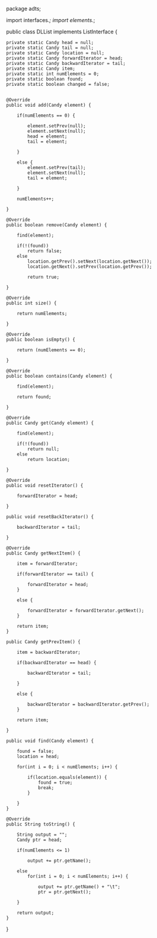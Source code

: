 package adts;

import interfaces.*;
import elements.*;

public class DLList implements ListInterface<Candy> {

	private static Candy head = null;
	private static Candy tail = null;
	private static Candy location = null;
	private static Candy forwardIterator = head;
	private static Candy backwardIterator = tail;
	private static Candy item;
	private static int numElements = 0;
	private static boolean found;
	private static boolean changed = false;


	@Override
	public void add(Candy element) {

		if(numElements == 0) {

			element.setPrev(null);
			element.setNext(null);
			head = element;
			tail = element;

		}

		else {
			element.setPrev(tail);
			element.setNext(null);
			tail = element;

		}

		numElements++;

	}

	@Override
	public boolean remove(Candy element) {
		
		find(element);
		
		if(!(found))
			return false;
		else
			location.getPrev().setNext(location.getNext());
			location.getNext().setPrev(location.getPrev());
			
			return true;
			
	}

	@Override
	public int size() {
	
		return numElements;
		
	}

	@Override
	public boolean isEmpty() {
		
		return (numElements == 0);
		
	}

	@Override
	public boolean contains(Candy element) {
		
		find(element);
		
		return found;
		
	}

	@Override
	public Candy get(Candy element) {
		
		find(element);
		
		if(!(found))
			return null;
		else
			return location;
		
	}

	@Override
	public void resetIterator() {
		
		forwardIterator = head;

	}

	public void resetBackIterator() {
		
		backwardIterator = tail;
		
	}

	@Override
	public Candy getNextItem() {
		
		item = forwardIterator;
		
		if(forwardIterator == tail) {
			
			forwardIterator = head;
		}
			
		else {
			
			forwardIterator = forwardIterator.getNext();
		}
		
		return item;
	}

	public Candy getPrevItem() {
		
		item = backwardIterator;
		
		if(backwardIterator == head) {
			
			backwardIterator = tail;
			
		}
		
		else {
			
			backwardIterator = backwardIterator.getPrev();
		}
		
		return item;

	}

	public void find(Candy element) {

		found = false;
		location = head;

		for(int i = 0; i < numElements; i++) {

			if(location.equals(element)) {
				found = true;
				break;
			}

		}
	}
	
	@Override
	public String toString() {
		
		String output = "";
		Candy ptr = head;
		
		if(numElements <= 1)
		
			output += ptr.getName();
		
		else
			for(int i = 0; i < numElements; i++) {
				
				output += ptr.getName() + "\t";
				ptr = ptr.getNext();
				
		}
		
		return output;
	}

}

